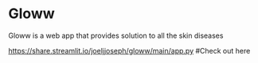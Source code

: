 # Gloww
Gloww is a web app that provides solution to all the skin diseases

https://share.streamlit.io/joeljjoseph/gloww/main/app.py #Check out here
